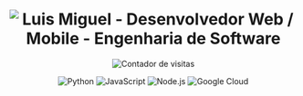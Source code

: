 <h1 align="center">
  <img src="https://readme-typing-svg.herokuapp.com?font=Fira+Code&size=30&duration=3000&pause=1000&color=FFFFFF&center=true&vCenter=true&width=435&lines=Luis+Miguel;Desenvolvedor+Web+%2F+Mobile;Engenharia+de+Software" alt="Luis Miguel - Desenvolvedor Web / Mobile - Engenharia de Software" />
</h1>

<p align="center">
  <img src="https://komarev.com/ghpvc/?username=seu-username&label=Visitas&color=000000&style=flat" alt="Contador de visitas" />
</p>

<div align="center">
  
  ![Python](https://img.shields.io/badge/-Python-000?style=for-the-badge&logo=python)
  ![JavaScript](https://img.shields.io/badge/-JavaScript-000?style=for-the-badge&logo=javascript)
  ![Node.js](https://img.shields.io/badge/-Node.js-000?style=for-the-badge&logo=node.js)
  ![Google Cloud](https://img.shields.io/badge/-Google_Cloud-000?style=for-the-badge&logo=google-cloud)
  
</div>
<br>

